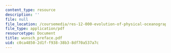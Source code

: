 ```yaml
---
content_type: resource
description: ''
file: null
file_location: /coursemedia/res-12-000-evolution-of-physical-oceanography-spring-2007/c0ca48502d1ff93838b38df70a537a7c_wunsch_preface.pdf
file_type: application/pdf
resourcetype: Document
title: wunsch_preface.pdf
uid: c0ca4850-2d1f-f938-38b3-8df70a537a7c
---
```


